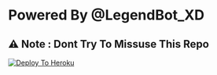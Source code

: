 # Powered By @LegendBot_XD

## ⚠️ Note : Dont Try To Missuse This Repo

[![Deploy To Heroku](https://www.herokucdn.com/deploy/button.svg)](https://heroku.com/deploy?template=https://github.com/ItsSimpleBoy/Spambot)

